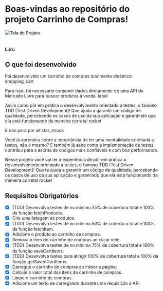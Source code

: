 # Boas-vindas ao repositório do projeto Carrinho de Compras!

![Tela do Projeto](/tela.jpeg)
<br/>
<br/>

#### Link:

## O que foi desenvolvido 

Foi desenvolvido um carrinho de compras totalmente dinâmico! shopping_cart

Para isso, foi necessario consumir dados diretamente de uma API do Mercado Livre para buscar produtos à venda. label

Asiim como pôr em prática o desenvolvimento orientado a testes, o famoso TDD (Test Driven Development)! Que ajuda a garantir um código de qualidade, percebendo os casos de uso da sua aplicação e garantindo que ela está funcionando da maneira correta! rocket

E não para por aí! star_struck

Você já aprendeu sobre a importância de ter uma mentalidade orientada a testes, não é mesmo? E também já sabe como a implementação de testes contribui para a escrita de códigos mais confiáveis e com boa performance.

Nesse projeto você vai ter a experiência de pôr em prática o desenvolvimento orientado a testes, o famoso TDD (Test Driven Development)! Que te ajuda a garantir um código de qualidade, percebendo os casos de uso da sua aplicação e garantindo que ela está funcionando da maneira correta! rocket



## Requisitos Obrigatórios 

- [x] (TDD) Desenvolva testes de no mínimo 25% de cobertura total e 100% da função fetchProducts.
- [x] Crie uma listagem de produtos.
- [x] (TDD) Desenvolva testes de no mínimo 50% de cobertura total e 100% da função fetchItem.
- [x] Adicione o produto ao carrinho de compras.
- [x] Remova o item do carrinho de compras ao clicar nele.
- [x] (TDD) Desenvolva testes de no mínimo 75% de cobertura total e 100% da função saveCartItems.
- [x] (TDD) Desenvolva testes para atingir 100% de cobertura total e 100% da função getSavedCartItems.
- [x] Carregue o carrinho de compras ao iniciar a página.
- [x] Calcule o valor total dos itens do carrinho de compras.
- [x] Limpe o carrinho de compras.
- [x] Adicione um texto de carregando durante uma requisição à API.
